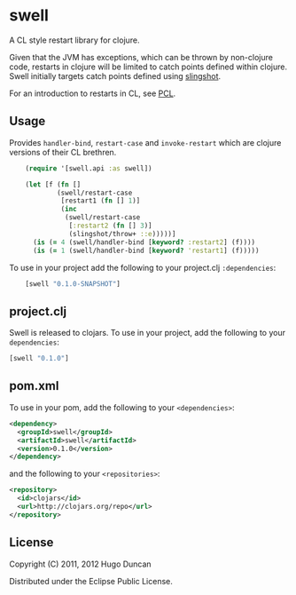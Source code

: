 # swell

A CL style restart library for clojure.

Given that the JVM has exceptions, which can be thrown by non-clojure code,
restarts in clojure will be limited to catch points defined within clojure.
Swell initially targets catch points defined using
[slingshot](https://github.com/scgilardi/slingshot).

For an introduction to restarts in CL, see [PCL](http://www.gigamonkeys.com/book/beyond-exception-handling-conditions-and-restarts.html).

## Usage

Provides `handler-bind`, `restart-case` and `invoke-restart` which are clojure
versions of their CL brethren.

```clojure
    (require '[swell.api :as swell])

    (let [f (fn []
            (swell/restart-case
             [restart1 (fn [] 1)]
             (inc
              (swell/restart-case
               [:restart2 (fn [] 3)]
               (slingshot/throw+ ::e)))))]
      (is (= 4 (swell/handler-bind [keyword? :restart2] (f))))
      (is (= 1 (swell/handler-bind [keyword? 'restart1] (f)))))
```

To use in your project add the following to your project.clj `:dependencies`:

```clojure
    [swell "0.1.0-SNAPSHOT"]
```

## project.clj

Swell is released to clojars. To use in your project, add the following to your
`dependencies`:

```clj
[swell "0.1.0"]
```

## pom.xml
To use in your pom, add the following to your `<dependencies>`:

```xml
<dependency>
  <groupId>swell</groupId>
  <artifactId>swell</artifactId>
  <version>0.1.0</version>
</dependency>
```

and the following to your `<repositories>`:

``` xml
<repository>
  <id>clojars</id>
  <url>http://clojars.org/repo</url>
</repository>
```

## License

Copyright (C) 2011, 2012 Hugo Duncan

Distributed under the Eclipse Public License.
